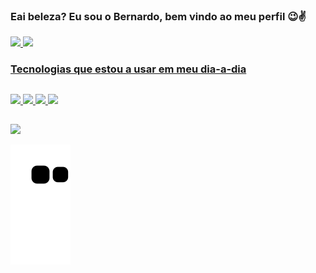 ### Eai beleza? Eu sou o Bernardo, bem vindo ao meu perfil 😉✌
  

<div>
  <a href="https://beacons.ai/bernardovillanova">
  <img height="180em" src="https://github-readme-stats.vercel.app/api?username=bernardovillanova&show_icons=true&theme=dracula&include_all_commits=true&count_private=true"/>
  <img height="120em" src="https://github-readme-stats.vercel.app/api/top-langs/?username=bernardovillanova&layout=compact&langs_count=16&theme=dracula"/>
</div>
  
  ### Tecnologias que estou a usar em meu dia-a-dia
  
  ##
  
<div>
  <img height="40em" src="https://cdn.jsdelivr.net/gh/devicons/devicon/icons/css3/css3-plain-wordmark.svg" />
  <img height="40em" src="https://cdn.jsdelivr.net/gh/devicons/devicon/icons/javascript/javascript-plain.svg" />
  <img height="40em" src="https://cdn.jsdelivr.net/gh/devicons/devicon/icons/java/java-original.svg" />
  <img height="40em "src="https://cdn.jsdelivr.net/gh/devicons/devicon/icons/html5/html5-plain-wordmark.svg" />
</div>
  
  ##

 <div>
   <a href="https://www.linkedin.com/in/bernardo-villanova-de-santana/" target="_blank"><img src="https://img.shields.io/badge/LinkedIn-0077B5?style=for-the-badge&logo=linkedin&logoColor=white" target="_blank"></a>
 </div>

![Snake animation](https://github.com/bernardovillanova/bernardovillanova/blob/output/github-contribution-grid-snake.svg)
